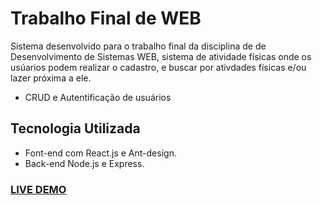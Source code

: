 
# Trabalho Final de WEB

Sistema desenvolvido para o trabalho final da disciplina de de Desenvolvimento de Sistemas WEB, sistema de atividade físicas onde os usúarios podem realizar o cadastro, e buscar por ativdades físicas e/ou lazer próxima a ele.

* CRUD e Autentificação de usuários

## Tecnologia Utilizada
* Font-end com React.js e Ant-design.
* Back-end Node.js e Express.

### [LIVE DEMO](https://douglasdamasceno.github.io/Trabalho-Final-Web/)
